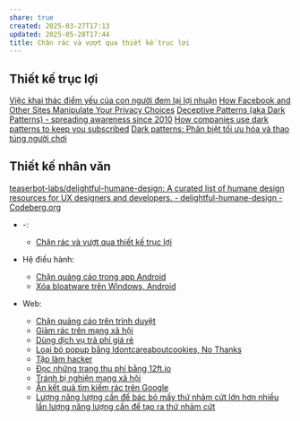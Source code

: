 ```yaml
---
share: true
created: 2025-03-27T17:13
updated: 2025-05-28T17:44
title: Chặn rác và vượt qua thiết kế trục lợi
---
```

## Thiết kế trục lợi
[Việc khai thác điểm yếu của con người đem lại lợi nhuận](../../../../%E2%9A%A1Hi%E1%BB%83u%20bi%E1%BA%BFt%20s%C3%A2u/%C4%90%E1%BA%A1o%20%C4%91%E1%BB%A9c,%20ph%C3%A1p%20lu%E1%BA%ADt.%20Kinh%20t%E1%BA%BF%20ch%C3%ADnh%20tr%E1%BB%8B/Ch%E1%BB%A7%20ngh%C4%A9a%20t%C6%B0%20b%E1%BA%A3n,%20t%C3%A2n%20t%E1%BB%B1%20do/Vi%E1%BB%87c%20khai%20th%C3%A1c%20%C4%91i%E1%BB%83m%20y%E1%BA%BFu%20c%E1%BB%A7a%20con%20ng%C6%B0%E1%BB%9Di%20%C4%91em%20l%E1%BA%A1i%20l%E1%BB%A3i%20nhu%E1%BA%ADn.md)
[How Facebook and Other Sites Manipulate Your Privacy Choices](https://www.wired.com/story/facebook-social-media-privacy-dark-patterns/)
[Deceptive Patterns (aka Dark Patterns) - spreading awareness since 2010](https://www.deceptive.design/)
[How companies use dark patterns to keep you subscribed](https://pudding.cool/2023/05/dark-patterns/)
[Dark patterns: Phân biệt tối ưu hóa và thao túng người chơi](https://substack.com/home/post/p-160922233?source=queue)
## Thiết kế nhân văn
[teaserbot-labs/delightful-humane-design: A curated list of humane design resources for UX designers and developers. - delightful-humane-design - Codeberg.org](https://codeberg.org/teaserbot-labs/delightful-humane-design "teaserbot-labs/delightful-humane-design: A curated list of humane design resources for UX designers and developers. - delightful-humane-design - Codeberg.org")

- \-: 
    - [Chặn rác và vượt qua thiết kế trục lợi](index.md)

- Hệ điều hành: 
    - [Chặn quảng cáo trong app Android](./H%E1%BB%87%20%C4%91i%E1%BB%81u%20h%C3%A0nh/Ch%E1%BA%B7n%20qu%E1%BA%A3ng%20c%C3%A1o%20trong%20app%20Android.md)
    - [Xóa bloatware trên Windows, Android](./H%E1%BB%87%20%C4%91i%E1%BB%81u%20h%C3%A0nh/X%C3%B3a%20bloatware%20tr%C3%AAn%20Windows,%20Android.md)

- Web: 
    - [Chặn quảng cáo trên trình duyệt](./Web/Ch%E1%BA%B7n%20qu%E1%BA%A3ng%20c%C3%A1o%20tr%C3%AAn%20tr%C3%ACnh%20duy%E1%BB%87t.md)
    - [Giảm rác trên mạng xã hội](./Web/Gi%E1%BA%A3m%20r%C3%A1c%20tr%C3%AAn%20m%E1%BA%A1ng%20x%C3%A3%20h%E1%BB%99i.md)
    - [Dùng dịch vụ trả phí giá rẻ](./Web/D%C3%B9ng%20d%E1%BB%8Bch%20v%E1%BB%A5%20tr%E1%BA%A3%20ph%C3%AD%20gi%C3%A1%20r%E1%BA%BB.md)
    - [Loại bỏ popup bằng Idontcareaboutcookies, No Thanks](./Web/Lo%E1%BA%A1i%20b%E1%BB%8F%20popup%20b%E1%BA%B1ng%20Idontcareaboutcookies,%20No%20Thanks.md)
    - [Tập làm hacker](./Web/T%E1%BA%ADp%20l%C3%A0m%20hacker.md)
    - [Đọc những trang thu phí bằng 12ft.io](./Web/%C4%90%E1%BB%8Dc%20nh%E1%BB%AFng%20trang%20thu%20ph%C3%AD%20b%E1%BA%B1ng%2012ft.io.md)
    - [Tránh bị nghiện mạng xã hội](./Web/Tr%C3%A1nh%20b%E1%BB%8B%20nghi%E1%BB%87n%20m%E1%BA%A1ng%20x%C3%A3%20h%E1%BB%99i.md)
    - [Ẩn kết quả tìm kiếm rác trên Google](./Web/%E1%BA%A8n%20k%E1%BA%BFt%20qu%E1%BA%A3%20t%C3%ACm%20ki%E1%BA%BFm%20r%C3%A1c%20tr%C3%AAn%20Google.md)
    - [Lượng năng lượng cần để bác bỏ mấy thứ nhảm cứt lớn hơn nhiều lần lượng năng lượng cần để tạo ra thứ nhảm cứt](./Web/L%C6%B0%E1%BB%A3ng%20n%C4%83ng%20l%C6%B0%E1%BB%A3ng%20c%E1%BA%A7n%20%C4%91%E1%BB%83%20b%C3%A1c%20b%E1%BB%8F%20m%E1%BA%A5y%20th%E1%BB%A9%20nh%E1%BA%A3m%20c%E1%BB%A9t%20l%E1%BB%9Bn%20h%C6%A1n%20nhi%E1%BB%81u%20l%E1%BA%A7n%20l%C6%B0%E1%BB%A3ng%20n%C4%83ng%20l%C6%B0%E1%BB%A3ng%20c%E1%BA%A7n%20%C4%91%E1%BB%83%20t%E1%BA%A1o%20ra%20th%E1%BB%A9%20nh%E1%BA%A3m%20c%E1%BB%A9t.md)

